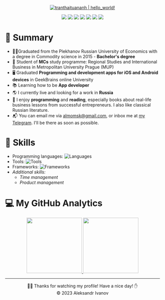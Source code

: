 <p align="center">
  <a href="https://github.com/Almomsk"><img src="https://readme-typing-svg.herokuapp.com?font=SF+Mono&size=50&duration=2500&pause=500&color=7F9AFF&center=true&vCenter=true&width=820&height=100&lines=%F0%9F%99%8B+Greetings!+;%F0%9F%A7%91+My+name's+Aleksandr+Ivanov+;And+nice+to+meet+you+!" alt="tranthaituananh | hello_world!" /></a>
</p> 
<p align="center">
  <a href="https://vercel.com/aleksandr-ivanovs-projects"><img src="https://img.shields.io/badge/Website-23112010?style=for-the-badge&logo=About.me&logoColor=white" /></a>
  <a href="https://www.linkedin.com/in/aleksandr-ivanov-a518ba183/"><img src="https://img.shields.io/badge/LinkedIn-0077B5?style=for-the-badge&logo=linkedin&logoColor=white" /></a>
  <a href="mailto:almomsk@gmail.com"><img src="https://img.shields.io/badge/Gmail-D14836?style=for-the-badge&logo=gmail&logoColor=white" /></a>
  <a href="https://t.me/almo_sonador"><img src="https://img.shields.io/badge/Telegram-2CA5E0?style=for-the-badge&logo=telegram&logoColor=white" /></a>
  <a href="https://leetcode.com/almomsk/"><img src="https://img.shields.io/badge/-LeetCode-FFA116?style=for-the-badge&logo=LeetCode&logoColor=black" /></a>
  <a href="https://www.instagram.com/almomsk"><img src="https://img.shields.io/badge/Instagram-E4405F?style=for-the-badge&logo=instagram&logoColor=white" /></a> 
  <a href="https://gitlab.com/almomsk"><img src="https://img.shields.io/badge/gitlab-%23181717.svg?style=for-the-badge&logo=gitlab&logoColor=white" /></a> 
</p>  

# 📖 Summary
- 👨‍🎓Graduated from the Plekhanov Russian University of Economics with a degree in Commodity science in 2015 - **Bachelor's degree**
- :school: Student of **MCs** study programme: Regional Studies and International Business in Metropolitan University Prague (MUP)
- 🖥️ Graduated **Programming and development apps for iOS and Android devices** in GeekBrains online University
- :books: Learning how to be **App developer**
- 🌎 I currently live and looking for a work in **Russia**
- :monocle_face: I enjoy **programming** and **reading**, especially books about real-life business lessons from successful entrepreneurs. I also like classical Russian literature.
- :mailbox_with_mail: You can email me via <a href="mailto:almomsk@gmail.com">almomsk@gmail.com</a>, or inbox
me at <a href="https://t.me/almo_sonador"> my Telegram</a>. I'll be there as soon as possible.


# 📜 Skills

*  Programming languages: 
![Languages](https://skillicons.dev/icons?i=java,cs,swift,py)
* Tools: 
![Tools](https://skillicons.dev/icons?i=git,github,mysql,vscode,androidstudio)
* Frameworks: 
![Frameworks](https://skillicons.dev/icons?i=react,gradle)
* *Additional skills:* 
    * *Time management*
    * *Product management*
  
# 💻 My GitHub Analytics
<div align="center">
  <a href="https://github.com/Almomsk">
    <img height="180em" src="https://github-readme-stats-eight-theta.vercel.app/api?username=almomsk&cache_seconds=7200&layout=compact&title_color=ffab91&text_color=80cbc4&bg_color=263238&border_radius=10" />
    <img height="180em" src="https://github-readme-stats-eight-theta.vercel.app/api/top-langs/?username=almomsk&langs_count=8&layout=compact&hide=java&title_color=ffab91&text_color=80cbc4&bg_color=263238&border_radius=10" />
    </a>
</div>

---
<div align="center">
  🙋‍♂️ Thanks for watching my profile! Have a nice day! ✋ <br/>
  &copy; 2023 Aleksandr Ivanov
</div>
